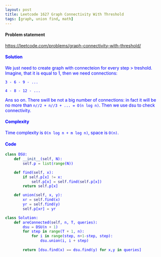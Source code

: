 ```yaml
---
layout: post
title: Leetcode 1627 Graph Connectivity With Threshold
tags: [graph, union find, math]
---
```


#### Problem statement

<a href="https://leetcode.com/problems/graph-connectivity-with-threshold/"> <font color = blue>https://leetcode.com/problems/graph-connectivity-with-threshold/

#### Solution
We just need to create graph with connecteion for every step > treshold. Imagine, that it is equal to 1, then we need connections: 

`3 - 6 - 9 - ...`

`4 - 8 - 12 - ...`

Ans so on. There swill be not a big number of connections: in fact it will be no more than `n//2 + n//3 + ... = O(n log n)`. Then we use dsu to check connectivity.

#### Complexity
Time complexity is `O(n log n + m log n)`, space is `O(n)`.

#### Code
```python
class DSU:
    def __init__(self, N):
        self.p = list(range(N))

    def find(self, x):
        if self.p[x] != x:
            self.p[x] = self.find(self.p[x])
        return self.p[x]

    def union(self, x, y):
        xr = self.find(x)
        yr = self.find(y)
        self.p[xr] = yr

class Solution:
    def areConnected(self, n, T, queries):
        dsu = DSU(n + 1)
        for step in range(T + 1, n):
            for i in range(step, n+1-step, step):
                dsu.union(i, i + step)
                
        return [dsu.find(x) == dsu.find(y) for x,y in queries]
```

